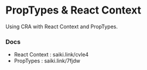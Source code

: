# PropTypes & React Context

Using CRA with React Context and PropTypes.

### Docs

-   React Context : saiki.link/cvle4
-   PropTypes : saiki.link/7fjdw
